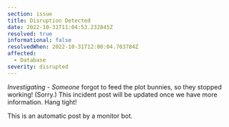 ```yaml
---
section: issue
title: Disruption Detected
date: 2022-10-31T11:04:53.232845Z
resolved: true
informational: false
resolvedWhen: 2022-10-31T12:00:04.703784Z
affected:
  - Database
severity: disrupted
---
```

*Investigating* - _Someone_ forgot to feed the plot bunnies, so they stopped working! (Sorry.) This incident post will be updated once we have more information. Hang tight!

This is an automatic post by a monitor bot.
        